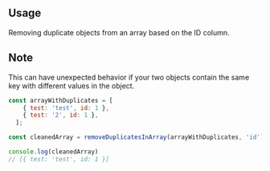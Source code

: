 
## Usage
Removing duplicate objects from an array based on the ID column. 

## Note
This can have unexpected behavior if your two objects contain the same key with different values in the object.

```js
const arrayWithDuplicates = [
    { test: 'test', id: 1 },
    { test: '2', id: 1 },
  ];

const cleanedArray = removeDuplicatesInArray(arrayWithDuplicates, 'id');

console.log(cleanedArray)
// [{ test: 'test', id: 1 }]
```
